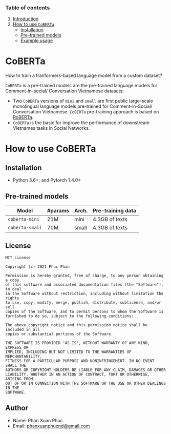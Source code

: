 ### Table of contents

1. [Introduction](#introduction)
2. [How to use ``CoBERTa``](#how_to_use_coberta)
    - [Installation](#installation)
    - [Pre-trained models](#models)
    - [Example usage](#usage)


# <a name='introduction'></a> CoBERTa

How to train a tranformers-based language model from a custom dataset?

`CoBERTa` is a pre-trained models are the pre-trained language models for Comment-in-social/ Conversation Vietnamese datasets:

 - Two `CoBERTa` versions of `mini` and `small` are first public large-scale monolingual language models pre-trained for Comment-in-Social/ Conversation Vietnamese. `CoBERTa` pre-training approach is based on [RoBERTa](https://github.com/pytorch/fairseq/blob/master/examples/roberta/README.md).
 - `CoBERTa` is the basic for improve the performance of downstream Vietnames tasks in Social Networks.


# <a name='how_to_use_coberta'></a> How to use CoBERTa

## Installation <a name='installation'></a>

 - Python 3.6+, and Pytorch 1.4.0+ 

## Pre-trained models <a name='models'></a>

Model | #params | Arch.	 | Pre-training data
---|---|---|---
`coberta-mini` | 21M | mini | 4.3GB of texts
`coberta-small` | 70M | small | 4.3GB of texts

## License

    MIT License

    Copyright (c) 2021 Phuc Phan

    Permission is hereby granted, free of charge, to any person obtaining a copy
    of this software and associated documentation files (the "Software"), to deal
    in the Software without restriction, including without limitation the rights
    to use, copy, modify, merge, publish, distribute, sublicense, and/or sell
    copies of the Software, and to permit persons to whom the Software is
    furnished to do so, subject to the following conditions:

    The above copyright notice and this permission notice shall be included in all
    copies or substantial portions of the Software.

    THE SOFTWARE IS PROVIDED "AS IS", WITHOUT WARRANTY OF ANY KIND, EXPRESS OR
    IMPLIED, INCLUDING BUT NOT LIMITED TO THE WARRANTIES OF MERCHANTABILITY,
    FITNESS FOR A PARTICULAR PURPOSE AND NONINFRINGEMENT. IN NO EVENT SHALL THE
    AUTHORS OR COPYRIGHT HOLDERS BE LIABLE FOR ANY CLAIM, DAMAGES OR OTHER
    LIABILITY, WHETHER IN AN ACTION OF CONTRACT, TORT OR OTHERWISE, ARISING FROM,
    OUT OF OR IN CONNECTION WITH THE SOFTWARE OR THE USE OR OTHER DEALINGS IN THE
    SOFTWARE.

## Author

- Name: Phan Xuan Phuc
- Email: phanxuanphucnd@gmail.com

